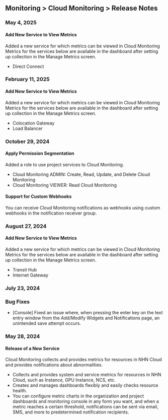 ## Monitoring > Cloud Monitoring > Release Notes

### May 4, 2025

#### Add New Service to View Metrics

Added a new service for which metrics can be viewed in Cloud Monitoring  
Metrics for the services below are available in the dashboard after setting up collection in the Manage Metrics screen.

* Direct Connect

### February 11, 2025

#### Add New Service to View Metrics

Added a new service for which metrics can be viewed in Cloud Monitoring  
Metrics for the services below are available in the dashboard after setting up collection in the Manage Metrics screen.

* Colocation Gateway
* Load Balancer

### October 29, 2024

#### Apply Permission Segmentation
Added a role to use project services to Cloud Monitoring.

* Cloud Monitoring ADMIN: Create, Read, Update, and Delete Cloud Monitoring
* Cloud Monitoring VIEWER: Read Cloud Monitoring

#### Support for Custom Webhooks
You can receive Cloud Monitoring notifications as webhooks using custom webhooks in the notification receiver group.

### August 27, 2024

#### Add New Service to View Metrics

Added a new service for which metrics can be viewed in Cloud Monitoring  
Metrics for the services below are available in the dashboard after setting up collection in the Manage Metrics screen.

* Transit Hub
* Internet Gateway

### July 23, 2024

### Bug Fixes
* [Console] Fixed an issue where, when pressing the enter key on the text entry window from the Add/Modify Widgets and Notifications page, an unintended save attempt occurs.

### May 28, 2024

#### Release of a New Service
Cloud Monitoring collects and provides metrics for resources in NHN Cloud and provides notifications about abnormalities. 

* Collects and provides system and service metrics for resources in NHN Cloud, such as Instance, GPU Instance, NCS, etc.
* Creates and manages dashboards flexibly and easily checks resource health.
* You can configure metric charts in the organization and project dashboards and monitoring console in any form you want, and when a metric reaches a certain threshold, notifications can be sent via email, SMS, and more to predetermined notification recipients.
